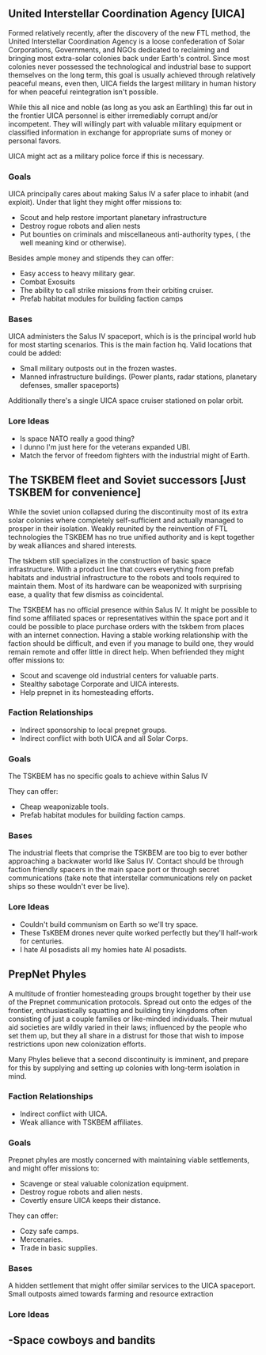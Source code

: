 
## United Interstellar Coordination Agency [UICA]
Formed relatively recently, after the discovery of the new FTL method, the United Interstellar Coordination Agency is a loose confederation of Solar Corporations, Governments, and NGOs dedicated to reclaiming and bringing most extra-solar colonies back under Earth's control. Since most colonies never possessed the technological and industrial base to support themselves on the long term, this goal is usually achieved through relatively peaceful means, even then, UICA fields the largest military in human history for when peaceful reintegration isn't possible.

While this all nice and noble (as long as you ask an Earthling) this far out in the frontier UICA personnel is either irremediably corrupt and/or incompetent. They will willingly part with valuable military equipment or classified information in exchange for appropriate sums of money or personal favors.

UICA might act as a military police force if this is necessary.

### Goals

UICA principally cares about making Salus IV a safer place to inhabit (and exploit). Under that light they might offer missions to:

- Scout and help restore important planetary infrastructure
- Destroy rogue robots and alien nests
- Put bounties on criminals and miscellaneous anti-authority types, ( the well meaning kind or otherwise).
 
Besides ample money and stipends they can offer:
- Easy access to heavy military gear.
- Combat Exosuits 
- The ability to call strike missions from their orbiting cruiser. 
- Prefab habitat modules for building faction camps

### Bases

UICA administers the Salus IV spaceport, which is is the principal world hub for most starting scenarios. This is the main faction hq.
Valid locations that could be added:
- Small military outposts out in the frozen wastes.
- Manned infrastructure buildings. (Power plants, radar stations, planetary defenses, smaller spaceports)

Additionally there's a single UICA space cruiser stationed on polar orbit.

### Lore Ideas
- Is space NATO really a good thing?
- I dunno I'm just here for the veterans expanded UBI.
- Match the fervor of freedom fighters with the industrial might of Earth.

## The TSKBEM fleet and Soviet successors [Just TSKBEM for convenience]
While the soviet union collapsed during the discontinuity most of its extra solar colonies where completely self-sufficient and actually managed to prosper in their isolation.  Weakly reunited by the reinvention of FTL technologies the TSKBEM has no true unified authority and is kept together by weak alliances and shared interests. 

The tskbem still specializes in the construction of basic space infrastructure. With a product line that covers everything from prefab habitats and industrial infrastructure to the robots and tools required to maintain them. Most of its hardware can be weaponized with surprising ease, a quality that few dismiss as coincidental.

The TSKBEM has no official presence within Salus IV. It might be possible to find some affiliated spaces or representatives  within the space port and it could be possible to place purchase orders with the tskbem from places with an internet connection. Having a stable working relationship with the faction should be difficult, and even if you manage to build one, they would remain remote and offer little in direct help. When befriended they might offer missions to:

- Scout and scavenge old industrial centers for valuable parts.
- Stealthy sabotage Corporate and UICA interests.
- Help prepnet in its homesteading efforts.

### Faction Relationships
- Indirect sponsorship to local prepnet groups.
- Indirect conflict with both UICA and all Solar Corps.

### Goals
The TSKBEM has no specific goals to achieve within Salus IV

 They can offer:
- Cheap weaponizable tools. 
- Prefab habitat modules for building faction camps.

### Bases
The industrial fleets that comprise the TSKBEM are too big to ever bother approaching a backwater world like Salus IV.  Contact should be through faction friendly spacers in the main space port or through secret communications (take note that interstellar communications rely on packet ships so these wouldn't ever be live). 

### Lore Ideas
- Couldn't build communism on Earth so we'll try space.
- These TsKBEM drones never quite worked perfectly but they'll half-work for centuries.
- I hate AI posadists all my homies hate AI posadists. 

## PrepNet Phyles

A multitude of frontier homesteading groups brought together by their use of the Prepnet communication protocols.  Spread out onto the edges of the frontier, enthusiastically squatting and building tiny kingdoms often consisting of just a couple families or like-minded individuals. Their mutual aid societies are wildly varied in their laws; influenced by the people who set them up, but they all share in a distrust for those that wish to impose restrictions upon new colonization efforts.

Many Phyles believe that a second discontinuity is imminent, and prepare for this by supplying and setting up colonies with long-term isolation in mind.


### Faction Relationships

- Indirect conflict with UICA.
- Weak alliance with TSKBEM affiliates.
 
### Goals

Prepnet phyles are mostly concerned with maintaining viable settlements, and might offer missions to:

- Scavenge or steal valuable colonization equipment.
- Destroy rogue robots and alien nests.
- Covertly ensure UICA keeps their distance.

 They can offer:
- Cozy safe camps. 
- Mercenaries.
- Trade in basic supplies.

### Bases
A hidden settlement that might offer similar services to the UICA spaceport.
Small outposts aimed towards farming and resource extraction

### Lore Ideas

-Space cowboys and bandits
-